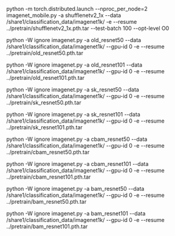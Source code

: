 
python -m torch.distributed.launch --nproc_per_node=2 imagenet_mobile.py -a shufflenetv2_1x --data /share1/classification_data/imagenet1k/ -e --resume ../pretrain/shufflenetv2_1x.pth.tar --test-batch 100 --opt-level O0


python -W ignore imagenet.py -a old_resnet50 --data /share1/classification_data/imagenet1k/ --gpu-id 0 -e --resume ../pretrain/old_resnet50.pth.tar 

python -W ignore imagenet.py -a old_resnet101 --data /share1/classification_data/imagenet1k/ --gpu-id 0 -e --resume ../pretrain/old_resnet101.pth.tar 

python -W ignore imagenet.py -a sk_resnet50 --data /share1/classification_data/imagenet1k/ --gpu-id 0 -e --resume ../pretrain/sk_resnet50.pth.tar

python -W ignore imagenet.py -a sk_resnet101 --data /share1/classification_data/imagenet1k/ --gpu-id 0 -e --resume ../pretrain/sk_resnet101.pth.tar

python -W ignore imagenet.py -a cbam_resnet50 --data /share1/classification_data/imagenet1k/ --gpu-id 0 -e --resume ../pretrain/cbam_resnet50.pth.tar

python -W ignore imagenet.py -a cbam_resnet101 --data /share1/classification_data/imagenet1k/ --gpu-id 0 -e --resume ../pretrain/cbam_resnet101.pth.tar

python -W ignore imagenet.py -a bam_resnet50 --data /share1/classification_data/imagenet1k/ --gpu-id 0 -e --resume ../pretrain/bam_resnet50.pth.tar

python -W ignore imagenet.py -a bam_resnet101 --data /share1/classification_data/imagenet1k/ --gpu-id 0 -e --resume ../pretrain/bam_resnet101.pth.tar
